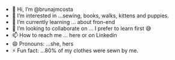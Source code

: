 - 👋 Hi, I’m @brunajmcosta
- 👀 I’m interested in ...sewing, books, walks, kittens and puppies.
- 🌱 I’m currently learning ... about fron-end
- 💞️ I’m looking to collaborate on ... I prefer to learn first 😅
- 📫 How to reach me ... here or on Linkedin
- 😄 Pronouns: ...she, hers
- ⚡ Fun fact: ...80% of my clothes were sewn by me.

<!---
brunajmcosta/brunajmcosta is a ✨ special ✨ repository because its `README.md` (this file) appears on your GitHub profile.
You can click the Preview link to take a look at your changes.
--->
